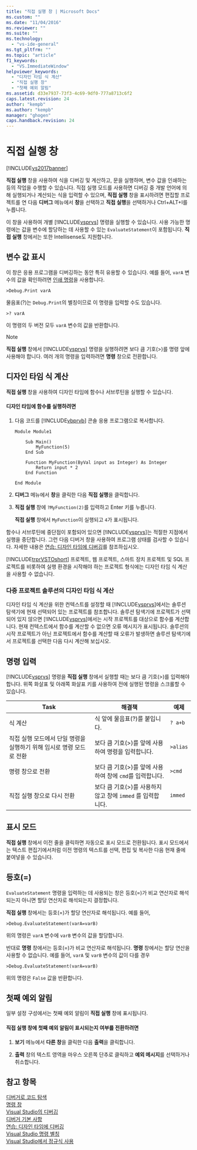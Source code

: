 ```yaml
---
title: "직접 실행 창 | Microsoft Docs"
ms.custom: ""
ms.date: "11/04/2016"
ms.reviewer: ""
ms.suite: ""
ms.technology: 
  - "vs-ide-general"
ms.tgt_pltfrm: ""
ms.topic: "article"
f1_keywords: 
  - "VS.ImmediateWindow"
helpviewer_keywords: 
  - "디자인 타임 식 계산"
  - "직접 실행 창"
  - "첫째 예외 알림"
ms.assetid: d33e7937-73f3-4c69-9df0-777a8713c6f2
caps.latest.revision: 24
author: "kempb"
ms.author: "kempb"
manager: "ghogen"
caps.handback.revision: 24
---
```

# 직접 실행 창
[!INCLUDE[vs2017banner](../../code-quality/includes/vs2017banner.md)]

**직접 실행** 창을 사용하여 식을 디버깅 및 계산하고, 문을 실행하며, 변수 값을 인쇄하는 등의 작업을 수행할 수 있습니다.  직접 실행 모드를 사용하면 디버깅 중 개발 언어에 의해 실행되거나 계산되는 식을 입력할 수 있으며,  **직접 실행** 창을 표시하려면 편집할 프로젝트를 연 다음 **디버그** 메뉴에서 **창**을 선택하고 **직접 실행**을 선택하거나 Ctrl\+ALT\+I를 누릅니다.  
  
 이 창을 사용하여 개별 [!INCLUDE[vsprvs](../../code-quality/includes/vsprvs_md.md)] 명령을 실행할 수 있습니다.  사용 가능한 명령에는 값을 변수에 할당하는 데 사용할 수 있는 `EvaluateStatement`이 포함됩니다.  **직접 실행** 창에서는 또한 Intellisense도 지원합니다.  
  
## 변수 값 표시  
 이 창은 응용 프로그램을 디버깅하는 동안 특히 유용할 수 있습니다.  예를 들어, `varA` 변수의 값을 확인하려면 [인쇄 명령](../../ide/reference/print-command.md)을 사용합니다.  
  
```  
>Debug.Print varA  
```  
  
 물음표\(?\)는 `Debug.Print`의 별칭이므로 이 명령을 입력할 수도 있습니다.  
  
```  
>? varA  
```  
  
 이 명령의 두 버전 모두 `varA` 변수의 값을 반환합니다.  
  
> [!NOTE]
>  **직접 실행** 창에서 [!INCLUDE[vsprvs](../../code-quality/includes/vsprvs_md.md)] 명령을 실행하려면 보다 큼 기호\(\>\)를 명령 앞에 사용해야 합니다.  여러 개의 명령을 입력하려면 **명령** 창으로 전환합니다.  
  
## 디자인 타임 식 계산  
 **직접 실행** 창을 사용하여 디자인 타임에 함수나 서브루틴을 실행할 수 있습니다.  
  
#### 디자인 타임에 함수를 실행하려면  
  
1.  다음 코드를 [!INCLUDE[vbprvb](../../code-quality/includes/vbprvb_md.md)] 콘솔 응용 프로그램으로 복사합니다.  
  
    ```  
    Module Module1  
  
        Sub Main()  
            MyFunction(5)  
        End Sub  
  
        Function MyFunction(ByVal input as Integer) As Integer  
            Return input * 2  
        End Function  
  
    End Module  
    ```  
  
2.  **디버그** 메뉴에서 **창**을 클릭한 다음 **직접 실행**을 클릭합니다.  
  
3.  **직접 실행** 창에 `?MyFunction(2)`를 입력하고 Enter 키를 누릅니다.  
  
     **직접 실행** 창에서 `MyFunction`이 실행되고 `4`가 표시됩니다.  
  
 함수나 서브루틴에 중단점이 포함되어 있으면 [!INCLUDE[vsprvs](../../code-quality/includes/vsprvs_md.md)]는 적절한 지점에서 실행을 중단합니다.  그런 다음 디버거 창을 사용하여 프로그램 상태를 검사할 수 있습니다.  자세한 내용은 [연습: 디자인 타임에 디버깅](../../debugger/walkthrough-debugging-at-design-time.md)를 참조하십시오.  
  
 [!INCLUDE[trprVSTOshort](../../ide/reference/includes/trprvstoshort_md.md)] 프로젝트, 웹 프로젝트, 스마트 장치 프로젝트 및 SQL 프로젝트를 비롯하여 실행 환경을 시작해야 하는 프로젝트 형식에는 디자인 타임 식 계산을 사용할 수 없습니다.  
  
### 다중 프로젝트 솔루션의 디자인 타임 식 계산  
 디자인 타임 식 계산을 위한 컨텍스트를 설정할 때 [!INCLUDE[vsprvs](../../code-quality/includes/vsprvs_md.md)]에서는 솔루션 탐색기에 현재 선택되어 있는 프로젝트를 참조합니다.  솔루션 탐색기에 프로젝트가 선택되어 있지 않으면 [!INCLUDE[vsprvs](../../code-quality/includes/vsprvs_md.md)]에서는 시작 프로젝트를 대상으로 함수를 계산합니다.  현재 컨텍스트에서 함수를 계산할 수 없으면 오류 메시지가 표시됩니다.  솔루션의 시작 프로젝트가 아닌 프로젝트에서 함수를 계산할 때 오류가 발생하면 솔루션 탐색기에서 프로젝트를 선택한 다음 다시 계산해 보십시오.  
  
## 명령 입력  
 [!INCLUDE[vsprvs](../../code-quality/includes/vsprvs_md.md)] 명령을 **직접 실행** 창에서 실행할 때는 보다 큼 기호\(\>\)를 입력해야 합니다.  위쪽 화살표 및 아래쪽 화살표 키를 사용하여 전에 실행된 명령을 스크롤할 수 있습니다.  
  
|Task|해결책|예제|  
|----------|---------|--------|  
|식 계산|식 앞에 물음표\(?\)를 붙입니다.|`? a+b`|  
|직접 실행 모드에서 단일 명령을 실행하기 위해 임시로 명령 모드로 전환|보다 큼 기호\(\>\)를 앞에 사용하여 명령을 입력합니다.|`>alias`|  
|명령 창으로 전환|보다 큼 기호\(\>\)를 앞에 사용하여 창에 `cmd`를 입력합니다.|`>cmd`|  
|직접 실행 창으로 다시 전환|보다 큼 기호\(\>\)를 사용하지 않고 창에 `immed` 를 입력합니다.|`immed`|  
  
## 표시 모드  
 **직접 실행** 창에서 이전 줄을 클릭하면 자동으로 표시 모드로 전환됩니다.  표시 모드에서는 텍스트 편집기에서처럼 이전 명령의 텍스트를 선택, 편집 및 복사한 다음 현재 줄에 붙여넣을 수 있습니다.  
  
## 등호\(\=\)  
 `EvaluateStatement` 명령을 입력하는 데 사용되는 창은 등호\(\=\)가 비교 연산자로 해석되는지 아니면 할당 연산자로 해석되는지 결정합니다.  
  
 **직접 실행** 창에서는 등호\(\=\)가 할당 연산자로 해석됩니다.  예를 들어,  
  
```  
>Debug.EvaluateStatement(varA=varB)  
```  
  
 위의 명령은 `varA` 변수에 `varB` 변수의 값을 할당합니다.  
  
 반대로 **명령** 창에서는 등호\(\=\)가 비교 연산자로 해석됩니다.  **명령** 창에서는 할당 연산을 사용할 수 없습니다.  예를 들어, `varA` 및 `varB` 변수의 값이 다를 경우  
  
```  
>Debug.EvaluateStatement(varA=varB)  
```  
  
 위의 명령은 `False` 값을 반환합니다.  
  
## 첫째 예외 알림  
 일부 설정 구성에서는 첫째 예외 알림이 **직접 실행** 창에 표시됩니다.  
  
#### 직접 실행 창에 첫째 예외 알림이 표시되는지 여부를 전환하려면  
  
1.  **보기** 메뉴에서 **다른 창**을 클릭한 다음 **출력**을 클릭합니다.  
  
2.  **출력** 창의 텍스트 영역을 마우스 오른쪽 단추로 클릭하고 **예외 메시지**를 선택하거나 취소합니다.  
  
## 참고 항목  
 [디버거로 코드 탐색](../../debugger/navigating-through-code-with-the-debugger.md)   
 [명령 창](../../ide/reference/command-window.md)   
 [Visual Studio의 디버깅](../../debugger/debugging-in-visual-studio.md)   
 [디버거 기본 사항](../../debugger/debugger-basics.md)   
 [연습: 디자인 타임에 디버깅](../../debugger/walkthrough-debugging-at-design-time.md)   
 [Visual Studio 명령 별칭](../../ide/reference/visual-studio-command-aliases.md)   
 [Visual Studio에서 정규식 사용](../../ide/using-regular-expressions-in-visual-studio.md)